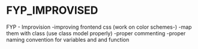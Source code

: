 # FYP_IMPROVISED
FYP - Improvision
-improving frontend css (work on color schemes-)
-map them with class (use class model properly)
-proper commenting 
-proper naming convention for variables and and function
